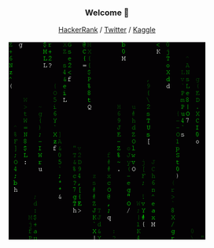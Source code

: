 <h3 align="center">Welcome 🍵</h3>
<p align="center">
  <a href="https://www.hackerrank.com/profile/varshamadakannu">HackerRank</a> /
  <a href="">Twitter</a> /
  <a href="https://www.kaggle.com/">Kaggle</a>
  <br><br>
  <img src="https://github.com/VarshaArunn/VarshaArunn/blob/main/Tech.gif" />
</p>
